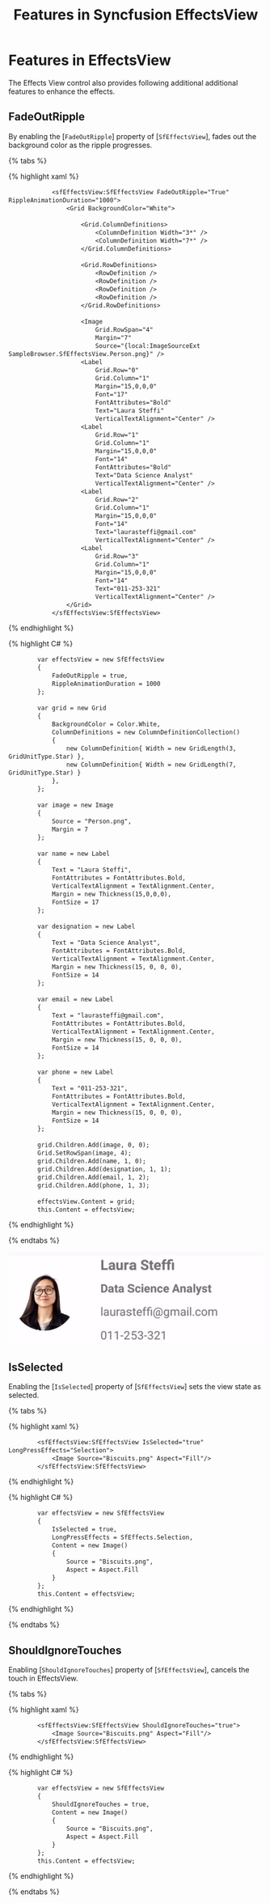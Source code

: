 ﻿---
layout: post
title: Features in Syncfusion EffectsView
description: How to use the additional features in effectsview
platform: xamarin
control: SfEffectsView
documentation: ug
---

# Features in EffectsView

The Effects View control also provides following additional additional features to enhance the effects.

## FadeOutRipple

By enabling the [`FadeOutRipple`] property of [`SfEffectsView`], fades out the background color as the ripple progresses.

{% tabs %} 

{% highlight xaml %} 

                <sfEffectsView:SfEffectsView FadeOutRipple="True" RippleAnimationDuration="1000">
                    <Grid BackgroundColor="White">

                        <Grid.ColumnDefinitions>
                            <ColumnDefinition Width="3*" />
                            <ColumnDefinition Width="7*" />
                        </Grid.ColumnDefinitions>

                        <Grid.RowDefinitions>
                            <RowDefinition />
                            <RowDefinition />
                            <RowDefinition />
                            <RowDefinition />
                        </Grid.RowDefinitions>

                        <Image
                            Grid.RowSpan="4"
                            Margin="7"
                            Source="{local:ImageSourceExt SampleBrowser.SfEffectsView.Person.png}" />
                        <Label
                            Grid.Row="0"
                            Grid.Column="1"
                            Margin="15,0,0,0"
                            Font="17"
                            FontAttributes="Bold"
                            Text="Laura Steffi"
                            VerticalTextAlignment="Center" />
                        <Label
                            Grid.Row="1"
                            Grid.Column="1"
                            Margin="15,0,0,0"
                            Font="14"
                            FontAttributes="Bold"
                            Text="Data Science Analyst"
                            VerticalTextAlignment="Center" />
                        <Label
                            Grid.Row="2"
                            Grid.Column="1"
                            Margin="15,0,0,0"
                            Font="14"
                            Text="laurasteffi@gmail.com"
                            VerticalTextAlignment="Center" />
                        <Label
                            Grid.Row="3"
                            Grid.Column="1"
                            Margin="15,0,0,0"
                            Font="14"
                            Text="011-253-321"
                            VerticalTextAlignment="Center" />
                    </Grid>
                </sfEffectsView:SfEffectsView>

{% endhighlight %}

{% highlight C# %} 

            var effectsView = new SfEffectsView
            {
                FadeOutRipple = true,
                RippleAnimationDuration = 1000
            };

            var grid = new Grid
            {
                BackgroundColor = Color.White,
                ColumnDefinitions = new ColumnDefinitionCollection()
                {
                    new ColumnDefinition{ Width = new GridLength(3, GridUnitType.Star) },
                    new ColumnDefinition{ Width = new GridLength(7, GridUnitType.Star) }
                },
            };

            var image = new Image
            {
                Source = "Person.png",
                Margin = 7
            };

            var name = new Label
            {
                Text = "Laura Steffi",
                FontAttributes = FontAttributes.Bold,
                VerticalTextAlignment = TextAlignment.Center,
                Margin = new Thickness(15,0,0,0),
                FontSize = 17
            };

            var designation = new Label
            {
                Text = "Data Science Analyst",
                FontAttributes = FontAttributes.Bold,
                VerticalTextAlignment = TextAlignment.Center,
                Margin = new Thickness(15, 0, 0, 0),
                FontSize = 14
            };

            var email = new Label
            {
                Text = "laurasteffi@gmail.com",
                FontAttributes = FontAttributes.Bold,
                VerticalTextAlignment = TextAlignment.Center,
                Margin = new Thickness(15, 0, 0, 0),
                FontSize = 14
            };

            var phone = new Label
            {
                Text = "011-253-321",
                FontAttributes = FontAttributes.Bold,
                VerticalTextAlignment = TextAlignment.Center,
                Margin = new Thickness(15, 0, 0, 0),
                FontSize = 14
            };

            grid.Children.Add(image, 0, 0);
            Grid.SetRowSpan(image, 4);
            grid.Children.Add(name, 1, 0);
            grid.Children.Add(designation, 1, 1);
            grid.Children.Add(email, 1, 2);
            grid.Children.Add(phone, 1, 3);

            effectsView.Content = grid;
            this.Content = effectsView;
            
{% endhighlight %}

{% endtabs %}

![FadeOutRipple](Features_images/FadeOutRipple.gif)

## IsSelected

Enabling the [`IsSelected`] property of [`SfEffectsView`] sets the view state as selected.

{% tabs %} 

{% highlight xaml %} 

            <sfEffectsView:SfEffectsView IsSelected="true" LongPressEffects="Selection">
                <Image Source="Biscuits.png" Aspect="Fill"/>
            </sfEffectsView:SfEffectsView>

{% endhighlight %}

{% highlight C# %} 

            var effectsView = new SfEffectsView
            {
                IsSelected = true,
                LongPressEffects = SfEffects.Selection,
                Content = new Image()
                {
                    Source = "Biscuits.png",
                    Aspect = Aspect.Fill
                }
            };
            this.Content = effectsView;

{% endhighlight %}

{% endtabs %}

## ShouldIgnoreTouches

Enabling [`ShouldIgnoreTouches`] property of [`SfEffectsView`], cancels the touch in EffectsView.

{% tabs %} 

{% highlight xaml %} 

            <sfEffectsView:SfEffectsView ShouldIgnoreTouches="true">
                <Image Source="Biscuits.png" Aspect="Fill"/>
            </sfEffectsView:SfEffectsView>

{% endhighlight %}

{% highlight C# %} 

            var effectsView = new SfEffectsView
            {
                ShouldIgnoreTouches = true,
                Content = new Image()
                {
                    Source = "Biscuits.png",
                    Aspect = Aspect.Fill
                }
            };
            this.Content = effectsView;

{% endhighlight %}

{% endtabs %}
